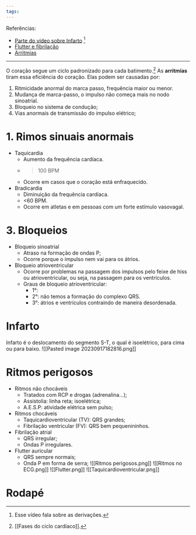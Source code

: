 ```yaml
---
tags:
---
```

Referências: 
* [Parte do vídeo sobre Infarto](https://youtu.be/38WdN5AmwIY?si=zKlEYqJi66cOgtwB&t=669) [^1]
* [Flutter e fibrilação](https://youtu.be/c8gqOp9_waQ?si=LyGXEIXNlNrCZnXl)
* [Arritmias](https://www.youtube.com/watch?v=HWY_7_sfJx8&t)
---

O coração segue um ciclo padronizado para cada batimento.[^2] As **arritmias** tiram essa eficiência do coração. 
Elas podem ser causadas por: 
1. Ritmicidade anormal do marca passo, frequência maior ou menor. 
2. Mudança de marca-passo, o impulso não começa mais no nodo sinoatrial. 
3. Bloqueio no sistema de condução; 
4. Vias anormais de transmissão do impulso elétrico; 
# 1. Rimos sinuais anormais 
* Taquicardia
	* Aumento da frequência cardíaca. 
	* > 100 BPM
	* Ocorre em casos que o coração está enfraquecido. 
* Bradicardia 
	* Diminuição da frequência cardíaca. 
	* <60 BPM. 
	* Ocorre em atletas e em pessoas com um forte estímulo vasovagal. 
# 3. Bloqueios
* Bloqueio sinoatrial 
	* Atraso na formação de ondas P;
	* Ocorre porque o impulso nem vai para os átrios. 
* Bloqueio atrioventricular 
	* Ocorre por problemas na passagem dos impulsos pelo feixe de hiss ou atrioventricular, ou seja, na passagem para os ventrículos. 
	* Graus de bloqueio atrioventricular: 
		* 1°: 
		* 2°: não temos a formação do complexo QRS. 
		* 3°: átrios e ventrículos contraindo de maneira desordenada. 
# Infarto
Infarto é o deslocamento do segmento S-T, o qual é isoelétrico, para cima ou para baixo.
![[Pasted image 20230917182816.png]]
# Ritmos perigosos
* Ritmos não chocáveis
	* Tratados com RCP e drogas (adrenalina...);
	* Assistolia: linha reta; isoelétrica; 
	* A.E.S.P: atividade elétrica sem pulso; 
* Ritmos chocáveis
	* Taquicardioventricular (TV): QRS grandes; 
	* Fibrilação ventricular (FV): QRS bem pequenininhos. 
* Fibrilação atrial 
	* QRS irregular;
	* Ondas P irregulares. 
* Flutter auricular
	* QRS sempre normais; 
	* Onda P em forma de serra;
![[Ritmos perigosos.png]]
![[Ritmos no ECG.png]]
![[Flutter.png]]
![[Taquicardioventricular.png]]
# Rodapé
[^1]: Esse vídeo fala sobre as derivações. 
[^2]: [[Fases do ciclo cardíaco]].